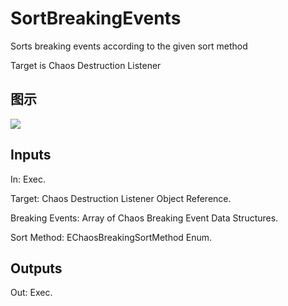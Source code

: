 # SortBreakingEvents

Sorts breaking events according to the given sort method

Target is Chaos Destruction Listener

## 图示

![]($-20221218-18420336.png)

## Inputs

In: Exec.

Target: Chaos Destruction Listener Object Reference.

Breaking Events: Array of Chaos Breaking Event Data Structures.

Sort Method: EChaosBreakingSortMethod Enum.  

## Outputs

Out: Exec.

